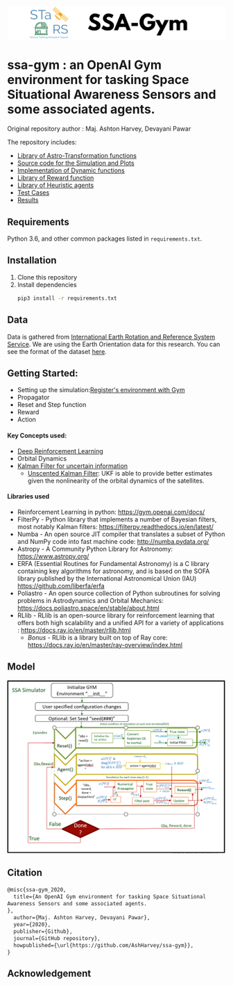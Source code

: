 ![logo](Images/logo.png)

# ssa-gym : an OpenAI Gym environment for tasking Space Situational Awareness Sensors and some associated agents.

Original repository author : Maj. Ashton Harvey, Devayani Pawar

The repository includes:
* [Library of Astro-Transformation functions](envs/transformations.py)
* [Source code for the Simulation and Plots](envs/ssa_tasker_simple_2.py)
* [Implementation of Dynamic functions](envs/dynamics.py)
* [Library of Reward function](envs/reward.py)
* [Library of Heuristic agents](agents.py)
* [Test Cases](tests.py)
* [Results](envs/results.py)

## Requirements
Python 3.6, and other common packages listed in `requirements.txt`.

## Installation
1. Clone this repository
2. Install dependencies
   ```bash
   pip3 install -r requirements.txt
   ```
   
## Data 

Data is gathered from [International Earth Rotation and Reference System Service](https://www.iers.org/). We are using the
Earth Orientation data for this research. You can see the format of the dataset [here](https://data.iers.org/products/39/640/orig/eopc04.62-now).
 

## Getting Started:

- Setting up the simulation:[Register's environment with Gym](envs/__init__.py )
- Propagator 
- Reset and Step function 
- Reward
- Action

#### Key Concepts used:
- [Deep Reinforcement Learning](https://spinningup.openai.com/en/latest/)
- Orbital Dynamics
- [Kalman Filter for uncertain information](https://www.bzarg.com/p/how-a-kalman-filter-works-in-pictures/)
  - [Unscented Kalman Filter](https://towardsdatascience.com/the-unscented-kalman-filter-anything-ekf-can-do-i-can-do-it-better-ce7c773cf88d): UKF
is able to provide better estimates given the nonlinearity of the orbital dynamics
of the satellites.

#### Libraries used
- Reinforcement Learning in python: https://gym.openai.com/docs/
- FilterPy - Python library that implements a number of Bayesian filters, most notably Kalman filters: https://filterpy.readthedocs.io/en/latest/
- Numba - An open source JIT compiler that translates a subset of Python and NumPy code into fast machine code: http://numba.pydata.org/
- Astropy - A Community Python Library for Astronomy: https://www.astropy.org/
- ERFA (Essential Routines for Fundamental Astronomy) is a C library containing key algorithms for astronomy, and is based on the SOFA library published by the International Astronomical Union (IAU) https://github.com/liberfa/erfa
- Poliastro - An open source collection of Python subroutines for solving problems in Astrodynamics and Orbital Mechanics: 
https://docs.poliastro.space/en/stable/about.html 
- RLlib - RLlib is an open-source library for reinforcement learning that offers both high scalability and a unified API for a variety of applications : https://docs.ray.io/en/master/rllib.html
     - *Bonus* - RLlib is a library built on top of Ray core: https://docs.ray.io/en/master/ray-overview/index.html
    

## Model

![Process flow](Images/flow.png)



## Citation
```
@misc{ssa-gym_2020,
  title={An OpenAI Gym environment for tasking Space Situational Awareness Sensors and some associated agents.
},
  author={Maj. Ashton Harvey, Devayani Pawar},
  year={2020},
  publisher={Github},
  journal={GitHub repository},
  howpublished={\url{https://github.com/AshHarvey/ssa-gym}},
}
```

## Acknowledgement

